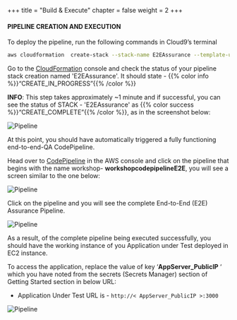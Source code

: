 +++
title = "Build & Execute"
chapter = false
weight = 2
+++


#### PIPELINE CREATION AND EXECUTION

To deploy the pipeline, run the following commands in Cloud9’s terminal

```bash text
aws cloudformation  create-stack --stack-name E2EAssurance --template-url https://aws-wrkshp-artifacts.s3-eu-west-1.amazonaws.com/awsworkshop_infrastructure_artefacts/awsworkshop_e2e_assurance.json --capabilities CAPABILITY_NAMED_IAM
```



Go to the [CloudFormation](https://console.aws.amazon.com/cloudformation/home) console and check the status of your pipeline stack creation named 'E2EAssurance'. It should state - {{% color info %}}“CREATE_IN_PROGRESS”{{% /color %}}


**INFO**: This step takes approximately ~1 minute and if successful, you can see the status of STACK -  'E2EAssurance' as {{% color success %}}“CREATE_COMPLETE”{{% /color %}}, as in the screenshot below:



![Pipeline](/images/module5/module-5-1.png)

At this point, you should have automatically triggered a fully functioning end-to-end-QA CodePipeline.

Head over to [CodePipeline](https://console.aws.amazon.com/codesuite/codepipeline/home) in the AWS console and click on the pipeline that begins with the name workshop- **workshopcodepipelineE2E**, you will see a screen similar to the one below:


![Pipeline](/images/module5/module-5-2.png)

Click on the pipeline and you will see the complete End-to-End (E2E) Assurance Pipeline. 

![Pipeline](/images/module5/build-3.png)

As a result, of the complete pipeline being executed successfully, you should have the working instance of you Application under Test deployed in EC2 instance.

To access the application, replace the value of key ‘**AppServer_PublicIP** ‘ which you have noted from the secrets (Secrets Manager) section of Getting Started section in below URL:
- Application Under Test URL is  -  `http://< AppServer_PublicIP >:3000`


![Pipeline](/images/module5/module-5-4.png)